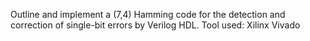 Outline and implement a (7,4) Hamming code for the detection and correction of single-bit errors by Verilog HDL.
Tool used: Xilinx Vivado
